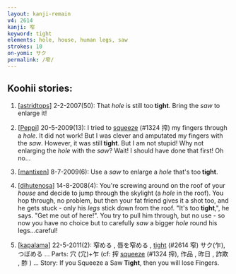 ```yaml
---
layout: kanji-remain
v4: 2614
kanji: 窄
keyword: tight
elements: hole, house, human legs, saw
strokes: 10
on-yomi: サク
permalink: /窄/
---
```


## Koohii stories: 

1) [<a href="http://kanji.koohii.com/profile/astridtops">astridtops</a>] 2-2-2007(50): That <em>hole</em> is still too<strong> tight</strong>. Bring the <em>saw</em> to enlarge it!

2) [<a href="http://kanji.koohii.com/profile/Peppi">Peppi</a>] 20-5-2009(13): I tried to <a href="../v4/1324.html">squeeze</a> (#1324 搾) my fingers through a <em>hole</em>. It did not work! But I was clever and amputated my fingers with the <em>saw</em>. However, it was still<strong> tight</strong>. But I am not stupid! Why not enlarging the <em>hole</em> with the <em>saw</em>? Wait! I should have done that first! Oh no...

3) [<a href="http://kanji.koohii.com/profile/mantixen">mantixen</a>] 8-7-2009(6): Use a <em>saw</em> to enlarge a <em>hole</em> that&#039;s too<strong> tight</strong>.

4) [<a href="http://kanji.koohii.com/profile/dihutenosa">dihutenosa</a>] 14-8-2008(4): You&#039;re screwing around on the roof of your <em>house</em> and decide to jump through the skylight (a <em>hole</em> in the roof). You hop through, no problem, but then your fat friend gives it a shot too, and he gets stuck - only his <em>legs</em> stick down from the roof. &quot;It&#039;s too<strong> tight</strong>,&quot;, he says. &quot;Get me out of here!&quot;. You try to pull him through, but no use - so now you have no choice but to carefully <em>saw</em> a bigger <em>hole</em> round his legs...careful!

5) [<a href="http://kanji.koohii.com/profile/kapalama">kapalama</a>] 22-5-2011(2): 窄める , 唇を窄める , <a href="../v4/2614.html">tight</a> (#2614 窄) サク(乍), つぼめる ... Parts: 穴 (宂)+乍 (cf: 搾 <a href="../v4/1324.html">squeeze</a> (#1324 搾), 作品 , 昨日 , 詐欺 , 酢 ) ... Story: If you Squeeze a Saw<strong> Tight</strong>, then you will lose Fingers.

